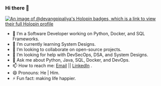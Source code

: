 ### Hi there 👋

<!--
**devang-pipaliya/devang-pipaliya** is a ✨ _special_ ✨ repository because its `README.md` (this file) appears on your GitHub profile.

Here are some ideas to get you started:
-->

[![An image of @devangpipaliya's Holopin badges, which is a link to view their full Holopin profile](https://holopin.me/devangpipaliya)](https://holopin.io/@devangpipaliya)



- 🔭 I’m a Software Developer working on Python, Docker, and SQL Frameworks.
- 🌱 I’m currently learning System Designs.
- 👯 I’m looking to collaborate on open-source projects.
- 🤔 I’m looking for help with DevSecOps, DSA, and System Designs.
- 💬 Ask me about Python, Java, SQL, Docker, and DevOps.
- 📫 How to reach me: [Email](mailto:pipaliyadevang@gmail.com) || [LinkedIn]([https://pages.github.com/](https://www.linkedin.com/in/devanghpipaliya)https://www.linkedin.com/in/devanghpipaliya) .
- 😄 Pronouns: He | Him.
- ⚡ Fun fact: making life happier.
